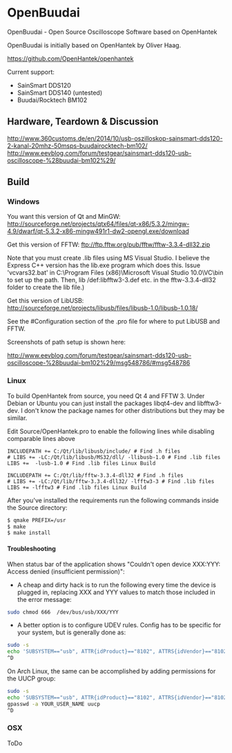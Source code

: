 # OpenBuudai
OpenBuudai - Open Source Oscilloscope Software based on OpenHantek

OpenBuudai is initially based on OpenHantek by Oliver Haag.

https://github.com/OpenHantek/openhantek

Current support:
- SainSmart DDS120
- SainSmart DDS140 (untested)
- Buudai/Rocktech BM102

## Hardware, Teardown & Discussion

http://www.360customs.de/en/2014/10/usb-oszilloskop-sainsmart-dds120-2-kanal-20mhz-50msps-buudairocktech-bm102/
http://www.eevblog.com/forum/testgear/sainsmart-dds120-usb-oscilloscope-%28buudai-bm102%29/

## Build

### Windows

You want this version of Qt and MinGW:
http://sourceforge.net/projects/qtx64/files/qt-x86/5.3.2/mingw-4.9/dwarf/qt-5.3.2-x86-mingw491r1-dw2-opengl.exe/download

Get this version of FFTW:
ftp://ftp.fftw.org/pub/fftw/fftw-3.3.4-dll32.zip

Note that you must create .lib files using MS Visual Studio.
I believe the Express C++ version has the lib.exe program which does this.
Issue 'vcvars32.bat' in C:\Program Files (x86)\Microsoft Visual Studio 10.0\VC\bin to set up the path. Then, lib /def:libfftw3-3.def etc. in the fftw-3.3.4-dll32 folder to create the lib file.)

Get this version of LibUSB:
http://sourceforge.net/projects/libusb/files/libusb-1.0/libusb-1.0.18/

See the #Configuration section of the .pro file for where to put LibUSB and FFTW.

Screenshots of path setup is shown here:

http://www.eevblog.com/forum/testgear/sainsmart-dds120-usb-oscilloscope-%28buudai-bm102%29/msg548786/#msg548786

### Linux

To build OpenHantek from source, you need Qt 4 and FFTW 3. Under Debian or Ubuntu you can just install the packages libqt4-dev and libfftw3-dev. I don't know the package names for other distributions but they may be similar.

Edit Source/OpenHantek.pro to enable the following lines while disabling comparable lines above
```
INCLUDEPATH += C:/Qt/lib/libusb/include/ # Find .h files
# LIBS += -LC:/Qt/lib/libusb/MS32/dll/ -llibusb-1.0 # Find .lib files
LIBS +=  -lusb-1.0 # Find .lib files Linux Build

INCLUDEPATH += C:/Qt/lib/fftw-3.3.4-dll32 # Find .h files
# LIBS += -LC:/Qt/lib/fftw-3.3.4-dll32/ -lfftw3-3 # Find .lib files
LIBS += -lfftw3 # Find .lib files Linux Build
```

After you've installed the requirements run the following commands inside the Source directory:

```bash
$ qmake PREFIX=/usr
$ make
$ make install
```

#### Troubleshooting
When status bar of the application shows "Couldn't open device XXX:YYY: Access denied (insufficient permission)":

* A cheap and dirty hack is to run the following every time the device is plugged in, replacing XXX and YYY values to match those 
included in the error message:
```bash
sudo chmod 666  /dev/bus/usb/XXX/YYY
```
* A better option is to configure UDEV rules. Config has to be specific for your system, but is generally done as:
```bash
sudo -s
echo 'SUBSYSTEM=="usb", ATTR{idProduct}=="8102", ATTRS{idVendor}=="8102", MODE="0666"' > /etc/udev/rules.d/99-OpenBuudai.rules
^D
```
On Arch Linux, the same can be accomplished by adding permissions for the UUCP group:
```bash
sudo -s
echo 'SUBSYSTEM=="usb", ATTR{idProduct}=="8102", ATTRS{idVendor}=="8102", GROUP="uucp"' > /etc/udev/rules.d/99-OpenBuudai.rules
gpasswd -a YOUR_USER_NAME uucp
^D
```

### OSX

ToDo
